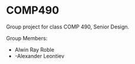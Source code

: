 # COMP490
Group project for class COMP 490, Senior Design. 

Group Members: 
- Alwin Ray Roble
- -Alexander Leontiev
